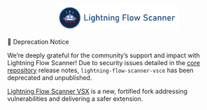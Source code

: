 <p align="center">
  <a href="https://github.com/Flow-Scanner">
    <img src="media/bannerslim.png" style="width: 55%;" />
  </a>
</p

## 🚨 Deprecation Notice
We’re deeply grateful for the community’s support and impact with Lightning Flow Scanner! Due to security issues detailed in the [core repository](https://github.com/Flow-Scanner/lightning-flow-scanner-core/releases/tag/v5.1.0) release notes, `lightning-flow-scanner-vsce` has been deprecated and unpublished.  

[Lightning Flow Scanner VSX](https://github.com/Flow-Scanner/lightning-flow-scanner-vsx) is a new, fortified fork addressing vulnerabilities and delivering a safer extension. 
